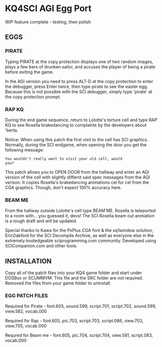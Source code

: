 # KQ4SCI AGI Egg Port
 
WIP feature complete - testing, then polish

## EGGS

### PIRATE

Typing PIRATE at the copy protection displays one of two random images, plays a few bars of drunken sailor, and accuses the player of being a pirate before exiting the game. 

In the AGI version you need to press ALT-D at the copy protection to enter the debugger, press Enter twice, then type pirate to see the easter egg. Because this is not possible with the SCI debugger, simply type 'pirate' at the copy protection prompt.  

### RAP KQ

During the end game sequence, return to Lolotte's torture cell and type RAP KQ to see Rosella brakedancing to complaints by the developers about 'berta. 

Notice: When using this patch the first visit to the cell has SCI graphics. Normally, during the SCI endgame, when opening the door you get the following message: 

<code>You wouldn't really want to visit your old cell, would you?</code>

This patch allows you to OPEN DOOR from the hallway and enter an AGI version of the cell with slightly differnt said spec messages from the AGI verison. It copies Rosella's brakedancing animations cel for cel from the CGA graphics. Though, don't expect 100% accuracy here. 

### BEAM ME

From the hallway outside Lolotte's cell type BEAM ME. Rosella is teleported to a room with... you guessed it, devs! The SCI Rosella beam out anmiation is a rough draft and will be updated.

Special thanks to Kawa for the PxPlus CGA font & the sq1window solution, EricOakford for the SCI Decompile Archive, as well as everyone else in the extremely knoledgeable sciprogramming.com community. Developed using SCICompanion.com and other tools. 

## INSTALLATION

Copy all of the patch files into your KQ4 game folder and start under DOSBox or SCUMMVM. This file and the SRC folder are not required. Removed the files from your game folder to uninstall.

### EGG PATCH FILES

Required for Pirate - font.605, sound.599, script.701, script.702, sound.599, view.582, vocab.000

Required for Rap - font.605, pic.703, script.703, script.086, view.703, view.705, vocab.000

Requred for Beam me - font.605, pic.704, script.704, view.581, script.083, vocab.000

